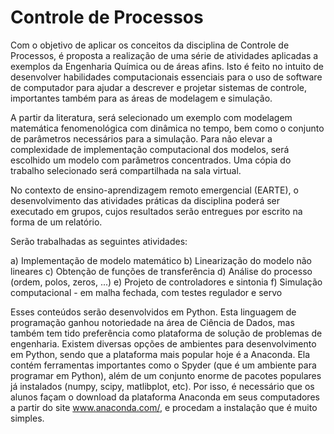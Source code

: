 # Controle de Processos
Com o objetivo de aplicar os conceitos da disciplina de Controle de Processos, é proposta a realização de uma série de atividades aplicadas a exemplos da Engenharia Química ou de áreas afins. Isto é feito no intuito de desenvolver habilidades computacionais essenciais para o uso de software de computador para ajudar a descrever e projetar sistemas de controle, importantes também para as áreas de modelagem e simulação.

A partir da literatura, será selecionado um exemplo com modelagem matemática fenomenológica com dinâmica no tempo, bem como o conjunto de parâmetros necessários para a simulação. Para não elevar a complexidade de implementação computacional dos modelos, será escolhido um modelo com parâmetros concentrados. Uma cópia do trabalho selecionado será compartilhada na sala virtual.

No contexto de ensino-aprendizagem remoto emergencial (EARTE), o desenvolvimento das atividades práticas da disciplina poderá ser executado em grupos, cujos resultados serão entregues por escrito na forma de um relatório.

Serão trabalhadas as seguintes atividades:

a)	Implementação de modelo matemático
b)	Linearização do modelo não lineares
c)	Obtenção de funções de transferência
d)	Análise do processo (ordem, polos, zeros, ...)
e)	Projeto de controladores e sintonia
f)	Simulação computacional - em malha fechada, com testes regulador e servo

Esses conteúdos serão desenvolvidos em Python. Esta linguagem de programação ganhou notoriedade na área de Ciência de Dados, mas também tem tido preferência como plataforma de solução de problemas de engenharia. Existem diversas opções de ambientes para desenvolvimento em Python, sendo que a plataforma mais popular hoje é a Anaconda. Ela contém ferramentas importantes como o Spyder (que é um ambiente para programar em Python), além de um conjunto enorme de pacotes populares já instalados (numpy, scipy, matlibplot, etc). Por isso, é necessário que os alunos façam o download da plataforma Anaconda em seus computadores a partir do site www.anaconda.com/, e procedam a instalação que é muito simples. 

